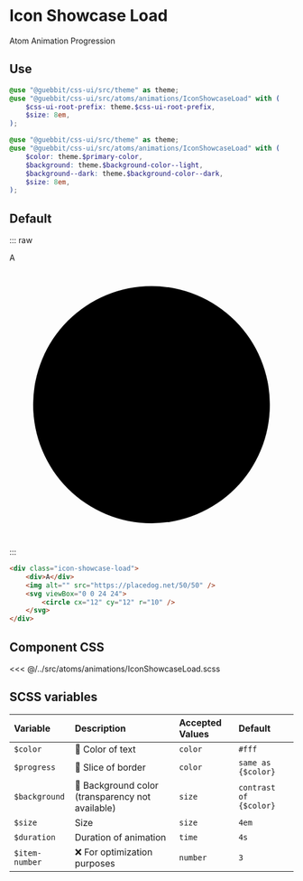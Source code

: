 # Icon Showcase Load
<Badge type="tip">Atom</Badge> <Badge type="info">Animation</Badge> <Badge type="info">Progression</Badge>

## Use

```scss
@use "@guebbit/css-ui/src/theme" as theme;
@use "@guebbit/css-ui/src/atoms/animations/IconShowcaseLoad" with (
    $css-ui-root-prefix: theme.$css-ui-root-prefix,
    $size: 8em,
);
```

```scss
@use "@guebbit/css-ui/src/theme" as theme;
@use "@guebbit/css-ui/src/atoms/animations/IconShowcaseLoad" with (
    $color: theme.$primary-color,
    $background: theme.$background-color--light,
    $background--dark: theme.$background-color--dark,
    $size: 8em,
);
```

## Default

::: raw
<div class="dev-section">
    <div class="icon-showcase-load">
        <div>A</div>
        <img alt="" src="https://placedog.net/50/50" />
        <svg viewBox="0 0 24 24">
            <circle cx="12" cy="12" r="10" />
        </svg>
    </div>
</div>
:::

```html
<div class="icon-showcase-load">
    <div>A</div>
    <img alt="" src="https://placedog.net/50/50" />
    <svg viewBox="0 0 24 24">
        <circle cx="12" cy="12" r="10" />
    </svg>
</div>
```


## Component CSS

<<< @/../src/atoms/animations/IconShowcaseLoad.scss

## SCSS variables

| Variable       | Description                                                                  | Accepted Values | Default                |
|:---------------|:-----------------------------------------------------------------------------|:----------------|:-----------------------|
| `$color`       | :first_quarter_moon_with_face: Color of text                                 | `color`         | `#fff`                 |
| `$progress`    | :first_quarter_moon_with_face: Slice of border                               | `color`         | `same as {$color}`     |
| `$background`  | :first_quarter_moon_with_face: Background color (transparency not available) | `size`          | `contrast of {$color}` |
| `$size`        | Size                                                                         | `size`          | `4em`                  |
| `$duration`    | Duration of animation                                                        | `time`          | `4s`                   |
| `$item-number` | :x: For optimization purposes                                                | `number`        | `3`                    |


<style lang="scss">
@use "../docs/theme" as theme;
@use "../src/atoms/animations/IconShowcaseLoad" with (
    $css-ui-root-prefix: theme.$css-ui-root-prefix, 
    $size: 8em,
);
</style>